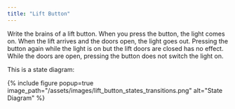 ```yaml
---
title: "Lift Button"
---
```

Write the brains of a lift button. When you press the button, the light comes on. When the lift arrives and the doors
open, the light goes out. Pressing the button again while the light is on but the lift doors are closed has no effect.
While the doors are open, pressing the button does not switch the light on.

This is a state diagram:

{% include figure popup=true image_path="/assets/images/lift_button_states_transitions.png" alt="State Diagram" %}

